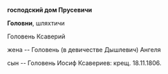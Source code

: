 **господский дом Прусевичи**

**Головни**, шляхтичи

Головень Ксаверий

жена -- Головень (в девичестве Дышлевич) Ангеля

сын -- Головень Иосиф Ксавериев: крещ. 18.11.1806.
